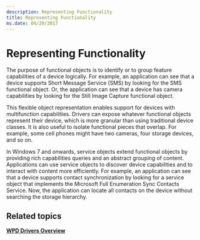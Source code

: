 ```yaml
---
description: Representing Functionality
title: Representing Functionality
ms.date: 04/20/2017
---
```


# Representing Functionality


The purpose of functional objects is to identify or to group feature capabilities of a device logically. For example, an application can see that a device supports Short Message Service (SMS) by looking for the SMS functional object. Or, the application can see that a device has camera capabilities by looking for the Still Image Capture functional object.

This flexible object representation enables support for devices with multifunction capabilities. Drivers can expose whatever functional objects represent their device, which is more granular than using traditional device classes. It is also useful to isolate functional pieces that overlap. For example, some cell phones might have two cameras, four storage devices, and so on.

In Windows 7 and onwards, service objects extend functional objects by providing rich capabilities queries and an abstract grouping of content. Applications can use service objects to discover device capabilities and to interact with content more efficiently. For example, an application can see that a device supports contact synchronization by looking for a service object that implements the Microsoft Full Enumeration Sync Contacts Service. Now, the application can locate all contacts on the device without searching the storage hierarchy.

## <span id="related_topics"></span>Related topics


[**WPD Drivers Overview**](wpd-drivers-overview.md)

 

 





